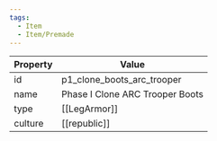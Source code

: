 ```yaml
---
tags:
  - Item
  - Item/Premade
---
```


| Property | Value                           |
| -------- | ------------------------------- |
| id       | p1_clone_boots_arc_trooper      |
| name     | Phase I Clone ARC Trooper Boots |
| type     | [[LegArmor]]                    |
| culture  | [[republic]]           |



